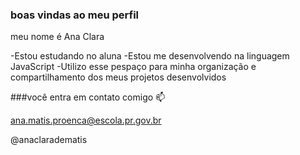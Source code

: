 ### boas vindas ao meu perfil

meu nome é Ana Clara

-Estou estudando no aluna
-Estou me desenvolvendo na linguagem JavaScript
-Utilizo esse pespaço para minha organização e compartilhamento dos meus projetos desenvolvidos

###você entra em contato comigo 📫

ana.matis.proenca@escola.pr.gov.br

@anaclaradematis

